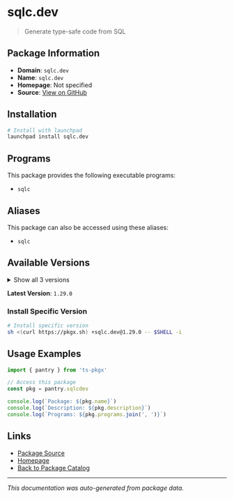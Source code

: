 # sqlc.dev

> Generate type-safe code from SQL

## Package Information

- **Domain**: `sqlc.dev`
- **Name**: `sqlc.dev`
- **Homepage**: Not specified
- **Source**: [View on GitHub](https://github.com/pkgxdev/pantry/tree/main/projects/sqlc.dev/package.yml)

## Installation

```bash
# Install with launchpad
launchpad install sqlc.dev
```

## Programs

This package provides the following executable programs:

- `sqlc`

## Aliases

This package can also be accessed using these aliases:

- `sqlc`

## Available Versions

<details>
<summary>Show all 3 versions</summary>

- `1.29.0`, `1.28.0`, `1.27.0`

</details>

**Latest Version**: `1.29.0`

### Install Specific Version

```bash
# Install specific version
sh <(curl https://pkgx.sh) +sqlc.dev@1.29.0 -- $SHELL -i
```

## Usage Examples

```typescript
import { pantry } from 'ts-pkgx'

// Access this package
const pkg = pantry.sqlcdev

console.log(`Package: ${pkg.name}`)
console.log(`Description: ${pkg.description}`)
console.log(`Programs: ${pkg.programs.join(', ')}`)
```

## Links

- [Package Source](https://github.com/pkgxdev/pantry/tree/main/projects/sqlc.dev/package.yml)
- [Homepage](#)
- [Back to Package Catalog](../package-catalog.md)

---

*This documentation was auto-generated from package data.*

